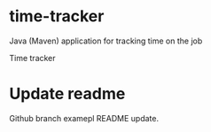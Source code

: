 # time-tracker

Java (Maven) application for tracking time on the job

Time tracker

# Update readme

Github branch examepl README update.
